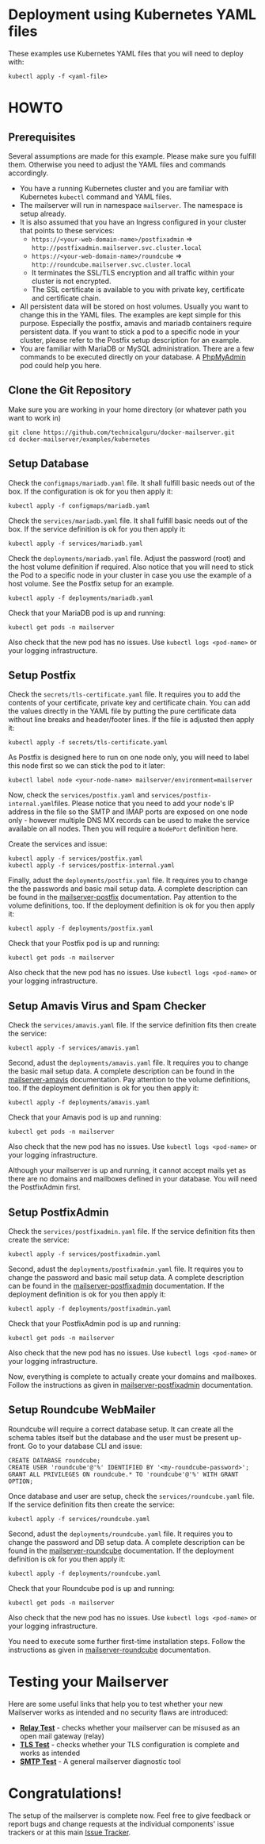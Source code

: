 # Deployment using Kubernetes YAML files

These examples use Kubernetes YAML files that you will need to deploy with:

```
kubectl apply -f <yaml-file>
```

# HOWTO

## Prerequisites

Several assumptions are made for this example. Please make sure you fulfill them. Otherwise you need to adjust the
YAML files and commands accordingly.
* You have a running Kubernetes cluster and you are familiar with Kubernetes `kubectl` command
and YAML files.
* The mailserver will run in namespace `mailserver`. The namespace is setup already.
* It is also assumed that you have an Ingress configured in your cluster that points to these services:
    * `https://<your-web-domain-name>/postfixadmin` => `http://postfixadmin.mailserver.svc.cluster.local`
    * `https://<your-web-domain-name>/roundcube` => `http://roundcube.mailserver.svc.cluster.local`
    * It terminates the SSL/TLS encryption and all traffic within your cluster is not encrypted.
    * The SSL certificate is available to you with private key, certificate and certificate chain. 
* All persistent data will be stored on host volumes. Usually you want to change this in the YAML files. The 
  examples are kept simple for this purpose. Especially the postfix, amavis and mariadb containers require
  persistent data. If you want to stick a pod to a specific node in your cluster, please refer to the
  Postfix setup description for an example.
* You are familiar with MariaDB or MySQL administration. There are a few commands to be executed directly
  on your database. A [PhpMyAdmin](https://hub.docker.com/r/phpmyadmin/phpmyadmin/) pod could help you here.

## Clone the Git Repository

Make sure you are working in your home directory (or whatever path you want to work in)

```
git clone https://github.com/technicalguru/docker-mailserver.git
cd docker-mailserver/examples/kubernetes
```

## Setup Database

Check the `configmaps/mariadb.yaml` file. It shall fulfill basic needs out of the box.
If the configuration is ok for you then apply it:

```
kubectl apply -f configmaps/mariadb.yaml
```

Check the `services/mariadb.yaml` file. It shall fulfill basic needs out of the box.
If the service definition is ok for you then apply it:

```
kubectl apply -f services/mariadb.yaml
```

Check the `deployments/mariadb.yaml` file. Adjust the password (root) and the host volume
definition if required. Also notice that you will need to stick the Pod to a specific
node in your cluster in case you use the example of a host volume. See the Postfix setup
for an example.

```
kubectl apply -f deployments/mariadb.yaml
```

Check that your MariaDB pod is up and running:

```
kubectl get pods -n mailserver
```

Also check that the new pod has no issues. Use `kubectl logs <pod-name>` or your logging infrastructure.

## Setup Postfix

Check the `secrets/tls-certificate.yaml` file. It requires you to add the contents
of your certificate, private key and certificate chain. You can add the values
directly in the YAML file by putting the pure certificate data without line breaks and
header/footer lines. If the file is adjusted then apply it:

```
kubectl apply -f secrets/tls-certificate.yaml
```

As Postfix is designed here to run on one node only, you will need to label this node first
so we can stick the pod to it later:

```
kubectl label node <your-node-name> mailserver/environment=mailserver
```

Now, check the `services/postfix.yaml` and `services/postfix-internal.yaml`files. Please notice
that you need to add your node's IP address in the file so the SMTP and IMAP ports are
exposed on one node only - however multiple DNS MX records can be used to make the service
available on all nodes. Then you will require a `NodePort` definition here.

Create the services and issue:

```
kubectl apply -f services/postfix.yaml
kubectl apply -f services/postfix-internal.yaml
```

Finally, adust the `deployments/postfix.yaml` file. It requires you to change the
the passwords and basic mail setup data. A complete description can be found
in the [mailserver-postfix](https://github.com/technicalguru/docker-mailserver-postfix) documentation.
Pay attention to the volume definitions, too. If the deployment definition is ok for 
you then apply it:

```
kubectl apply -f deployments/postfix.yaml
```

Check that your Postfix pod is up and running:

```
kubectl get pods -n mailserver
```

Also check that the new pod has no issues. Use `kubectl logs <pod-name>` or your logging infrastructure.

## Setup Amavis Virus and Spam Checker

Check the `services/amavis.yaml` file. If the service definition fits
then create the service:

```
kubectl apply -f services/amavis.yaml
```

Second, adust the `deployments/amavis.yaml` file. It requires you to change the
basic mail setup data. A complete description can be found
in the [mailserver-amavis](https://github.com/technicalguru/docker-mailserver-amavis) documentation.
Pay attention to the volume definitions, too. If the deployment definition is ok for 
you then apply it:

```
kubectl apply -f deployments/amavis.yaml
```

Check that your Amavis pod is up and running:

```
kubectl get pods -n mailserver
```

Also check that the new pod has no issues. Use `kubectl logs <pod-name>` or your logging infrastructure.

Although your mailserver is up and running, it cannot accept mails yet as there are no domains and
mailboxes defined in your database. You will need the PostfixAdmin first.

## Setup PostfixAdmin

Check the `services/postfixadmin.yaml` file. If the service definition fits
then create the service:

```
kubectl apply -f services/postfixadmin.yaml
```

Second, adust the `deployments/postfixadmin.yaml` file. It requires you to change the
password and basic mail setup data. A complete description can be found
in the [mailserver-postfixadmin](https://github.com/technicalguru/docker-mailserver-postfixadmin) documentation.
If the deployment definition is ok for you then apply it:

```
kubectl apply -f deployments/postfixadmin.yaml
```

Check that your PostfixAdmin pod is up and running:

```
kubectl get pods -n mailserver
```

Also check that the new pod has no issues. Use `kubectl logs <pod-name>` or your logging infrastructure.

Now, everything is complete to actually create your domains and mailboxes. Follow the instructions as given in
[mailserver-postfixadmin](https://github.com/technicalguru/docker-mailserver-postfixadmin) documentation.

## Setup Roundcube WebMailer

Roundcube will require a correct database setup. It can create all the schema tables itself but the database
and the user must be present up-front. Go to your database CLI and issue:

```
CREATE DATABASE roundcube;
CREATE USER 'roundcube'@'%' IDENTIFIED BY '<my-roundcube-password>';
GRANT ALL PRIVILEGES ON roundcube.* TO 'roundcube'@'%' WITH GRANT OPTION;
```

Once database and user are setup, check the `services/roundcube.yaml` file. If the service definition fits
then create the service:

```
kubectl apply -f services/roundcube.yaml
```

Second, adust the `deployments/roundcube.yaml` file. It requires you to change the
password and DB setup data. A complete description can be found
in the [mailserver-roundcube](https://github.com/technicalguru/docker-mailserver-roundcube) documentation.
If the deployment definition is ok for you then apply it:

```
kubectl apply -f deployments/roundcube.yaml
```

Check that your Roundcube pod is up and running:

```
kubectl get pods -n mailserver
```

Also check that the new pod has no issues. Use `kubectl logs <pod-name>` or your logging infrastructure.

You need to execute some further first-time installation steps. Follow the instructions as given in
[mailserver-roundcube](https://github.com/technicalguru/docker-mailserver-roundcube) documentation.

# Testing your Mailserver

Here are some useful links that help you to test whether your new Mailserver works as intended and no security flaws are introduced:

* [**Relay Test**](http://www.aupads.org/test-relay.html) - checks whether your mailserver can be misused as an open mail gateway (relay)
* [**TLS Test**](https://www.checktls.com/) - checks whether your TLS configuration is complete and works as intended
* [**SMTP Test**](https://mxtoolbox.com/diagnostic.aspx) - A general mailserver diagnostic tool

# Congratulations!

The setup of the mailserver is complete now. Feel free to give feedback or report bugs and change requests
at the individual components' issue trackers or at this main [Issue Tracker](https://github.com/technicalguru/docker-mailserver/issues).


